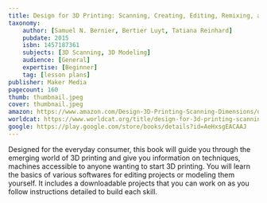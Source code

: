 ```yaml
---
title: Design for 3D Printing: Scanning, Creating, Editing, Remixing, and Making in Three Dimensions
taxonomy:
	author: [Samuel N. Bernier, Bertier Luyt, Tatiana Reinhard]
	pubdate: 2015
	isbn: 1457187361
	subjects: [3D Scanning, 3D Modeling]
	audience: [General]
	expertise: [Beginner]
	tag: [lesson plans]
publisher: Maker Media
pagecount: 160
thumb: thumbnail.jpeg
cover: thumbnail.jpeg
amazon: https://www.amazon.com/Design-3D-Printing-Scanning-Dimensions/dp/1457187361
worldcat: https://www.worldcat.org/title/design-for-3d-printing-scanning-creating-editing-remixing-and-making-in-three-dimensions/oclc/910702365
google: https://play.google.com/store/books/details?id=AeHxsgEACAAJ
---
```

Designed for the everyday consumer, this book will guide you through the emerging world of 3D printing and give you information on techniques, machines accessible to anyone wanting to start 3D printing.  You will learn the basics of various softwares for editing projects or modeling them yourself.  It includes a downloadable projects that you can work on as you follow instructions detailed to build each skill.